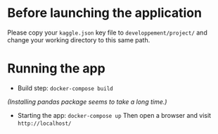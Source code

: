 # Before launching the application
Please copy your `kaggle.json` key file to `developpement/project/` and change your working directory to this same path.

# Running the app
- Build step:
`docker-compose build`

*(Installing pandas package seems to take a long time.)*

- Starting the app:
`docker-compose up`
Then open a browser and visit `http://localhost/`